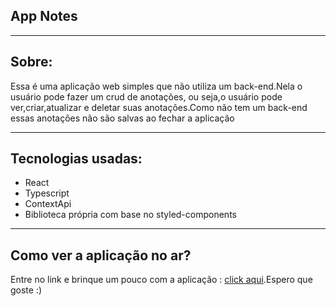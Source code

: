 <h2>App Notes </h2>
<hr>
<h2>Sobre:</h2>
<p>Essa é uma aplicação web simples que não utiliza um back-end.Nela o usuário pode fazer um crud de anotações,
ou seja,o  usuário pode ver,criar,atualizar e deletar suas anotações.Como não tem um back-end essas anotações não são salvas ao fechar a aplicação</p>
<hr>
<h2>Tecnologias usadas:</h2>
<ul>
<li>React</li>
<li>Typescript</li>
<li>ContextApi</li>
<li>Biblioteca própria com base no styled-components</li>
</ul>
<hr>
<h2>Como ver a aplicação no ar?</h2>
<p>Entre no link e brinque um pouco com a aplicação : <a href='https://app-notes-diegodevelopertec.vercel.app/'  target='_blank'>click aqui</a>.Espero que goste :)<p>

